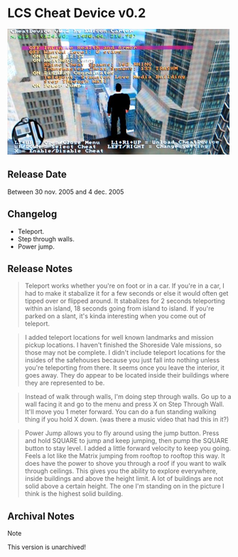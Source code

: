 # LCS Cheat Device v0.2

![v0.2](<../../../Pictures/LCS/CheatDevicev02.jpg>)

## Release Date
Between 30 nov. 2005 and 4 dec. 2005

## Changelog
 - Teleport.
 - Step through walls.
 - Power jump.
 
## Release Notes
> Teleport works whether you're on foot or in a car. If you're in a car, I had to make it stabalize it for a few seconds or else it would often get tipped over or flipped around. It stabalizes for 2 seconds teleporting within an island, 18 seconds going from island to island. If you're parked on a slant, it's kinda interesting when you come out of teleport.

> I added teleport locations for well known landmarks and mission pickup locations. I haven't finished the Shoreside Vale missions, so those may not be complete. I didn't include teleport locations for the insides of the safehouses because you just fall into nothing unless you're teleporting from there. It seems once you leave the interior, it goes away. They do appear to be located inside their buildings where they are represented to be.

> Instead of walk through walls, I'm doing step through walls. Go up to a wall facing it and go to the menu and press X on Step Through Wall. It'll move you 1 meter forward. You can do a fun standing walking thing if you hold X down. (was there a music video that had this in it?)

> Power Jump allows you to fly around using the jump button. Press and hold SQUARE to jump and keep jumping, then pump the SQUARE button to stay level. I added a little forward velocity to keep you going. Feels a lot like the Matrix jumping from rooftop to rooftop this way. It does have the power to shove you through a roof if you want to walk through ceilings. This gives you the ability to explore everywhere, inside buildings and above the height limit. A lot of buildings are not solid above a certain height. The one I'm standing on in the picture I think is the highest solid building.

## Archival Notes
 
> [!NOTE]
> This version is unarchived!